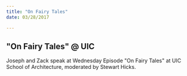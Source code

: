 ```yaml
---
title: "On Fairy Tales"
date: 03/28/2017

---
```

## "On Fairy Tales" @ UIC

Joseph and Zack speak at Wednesday Episode "On Fairy Tales" at UIC School of Architecture, moderated by Stewart Hicks.